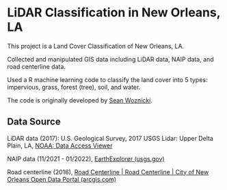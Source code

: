 # LiDAR Classification in New Orleans, LA

This project is a Land Cover Classification of New Orleans, LA.

Collected and manipulated GIS data including LiDAR data, NAIP data, and road centerline data.

Used a R machine learning code to classify the land cover into 5 types: impervious, grass, forest (tree), soil, and water.

The code is originally developed by [Sean Woznicki](https://www.gvsu.edu/wri/woznicki/).

## Data Source

LiDAR data (2017): U.S. Geological Survey, 2017 USGS Lidar: Upper Delta Plain, LA, [NOAA: Data Access Viewer](https://coast.noaa.gov/dataviewer/#/lidar/search/-10060183.040725186,3474215.8096178314,-9998116.173757622,3524664.2482860475/details/8564https://coast.noaa.gov/dataviewer/#/lidar/search/-10060183.040725186,3474215.8096178314,-9998116.173757622,3524664.2482860475/details/8564)

NAIP data (11/2021 - 01/2022), [EarthExplorer (usgs.gov)](https://earthexplorer.usgs.gov/) 

Road centerline (2016), [Road Centerline | Road Centerline | City of New Orleans Open Data Portal (arcgis.com)](https://portal-nolagis.opendata.arcgis.com/datasets/NOLAGIS::road-centerline/explore)


